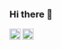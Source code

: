### Hi there 👋 


<a href="https://twitter.com/emrah_er"><img align="left" alt="" width="20px" src="https://simpleicons.now.sh/twitter/FB0009" /></a> <a rel="me" href="https://econtwitter.net/@emraher"> <img align="left" alt="" width="20px" src="https://simpleicons.now.sh/mastodon/FB0009" /></a>

<!--
**emraher/emraher** is a ✨ _special_ ✨ repository because its `README.md` (this file) appears on your GitHub profile.

Here are some ideas to get you started:

- 🔭 I’m currently working on ...
- 🌱 I’m currently learning ...
- 👯 I’m looking to collaborate on ...
- 🤔 I’m looking for help with ...
- 💬 Ask me about ...
- 📫 How to reach me: ...
- 😄 Pronouns: ...
- ⚡ Fun fact: ...
-->
